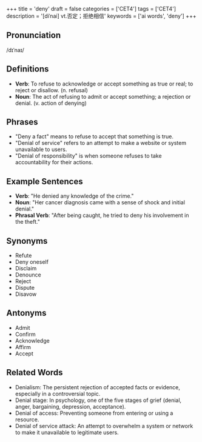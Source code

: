 +++
title = 'deny'
draft = false
categories = ['CET4']
tags = ['CET4']
description = '[diˈnai] vt.否定；拒绝相信'
keywords = ['ai words', 'deny']
+++

## Pronunciation
/dɪˈnaɪ/

## Definitions
- **Verb**: To refuse to acknowledge or accept something as true or real; to reject or disallow. (n. refusal) 
- **Noun**: The act of refusing to admit or accept something; a rejection or denial. (v. action of denying)

## Phrases
- "Deny a fact" means to refuse to accept that something is true.
- "Denial of service" refers to an attempt to make a website or system unavailable to users.
- "Denial of responsibility" is when someone refuses to take accountability for their actions.

## Example Sentences
- **Verb**: "He denied any knowledge of the crime."
- **Noun**: "Her cancer diagnosis came with a sense of shock and initial denial."
- **Phrasal Verb**: "After being caught, he tried to deny his involvement in the theft."

## Synonyms
- Refute
- Deny oneself
- Disclaim
- Denounce
- Reject
- Dispute
- Disavow

## Antonyms
- Admit
- Confirm
- Acknowledge
- Affirm
- Accept

## Related Words
- Denialism: The persistent rejection of accepted facts or evidence, especially in a controversial topic.
- Denial stage: In psychology, one of the five stages of grief (denial, anger, bargaining, depression, acceptance).
- Denial of access: Preventing someone from entering or using a resource.
- Denial of service attack: An attempt to overwhelm a system or network to make it unavailable to legitimate users.
